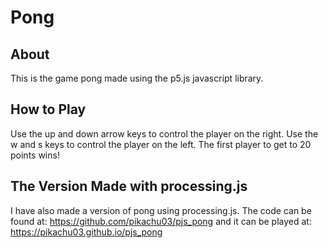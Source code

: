 # Pong
## About
This is the game pong made using the p5.js javascript library.
## How to Play
Use the up and down arrow keys to control the player on the right.
Use the w and s keys to control the player on the left.
The first player to get to 20 points wins!
## The Version Made with processing.js
I have also made a version of pong using processing.js. The code can be found at: https://github.com/pikachu03/pjs_pong and it can be played at: https://pikachu03.github.io/pjs_pong
